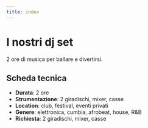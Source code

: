 ```yaml
---
title: index
---
```

# I nostri dj set
2 ore di musica per ballare e divertirsi. 

## Scheda tecnica
- **Durata**: 2 ore
- **Strumentazione**: 2 giradischi, mixer, casse
- **Location**: club, festival, eventi privati
- **Genere**: elettronica, cumbia, afrobeat, house, R&B
- **Richiesta**: 2 giradischi, mixer, casse
